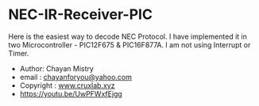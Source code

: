 # NEC-IR-Receiver-PIC

Here is the easiest way to decode NEC Protocol. I have implemented it in two Microcontroller - PIC12F675 & PIC16F877A.
I am not using Interrupt or Timer.

 * Author: Chayan Mistry
 * email : chayanforyou@yahoo.com
 * Copyright : www.cruxlab.xyz 
 * https://youtu.be/UwPFWxfEjgg
